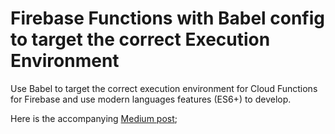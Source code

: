 # Firebase Functions with Babel config to target the correct Execution Environment

Use Babel to target the correct execution environment for Cloud Functions for
Firebase and use modern languages features (ES6+) to develop.

Here is the accompanying
[Medium post](https://medium.com/@jthegedus/es6-in-cloud-functions-for-firebase-2-415d15205468);

